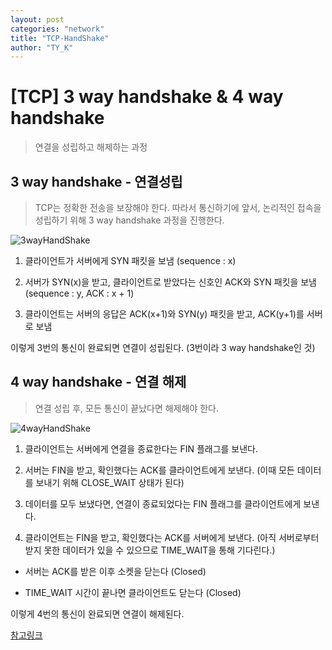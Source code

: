 ```yaml
---
layout: post
categories: "network"
title: "TCP-HandShake"
author: "TY_K"
---
```


<style>
    .post img {
        margin : 0
    }
</style>

# [TCP] 3 way handshake & 4 way handshake

> 연결을 성립하고 해제하는 과정

## 3 way handshake - 연결성립

> TCP는 정확한 전송을 보장해야 한다. 따라서 통신하기에 앞서, 논리적인 접속을 성립하기 위해 3 way handshake 과정을 진행한다.

![3wayHandShake](https://user-images.githubusercontent.com/20508342/78797014-18013400-79f2-11ea-9921-b626f346e8cb.png)

1. 클라이언트가 서버에게 SYN 패킷을 보냄 (sequence : x)

2. 서버가 SYN(x)을 받고, 클라이언트로 받았다는 신호인 ACK와 SYN 패킷을 보냄 (sequence : y, ACK : x + 1)

3. 클라이언트는 서버의 응답은 ACK(x+1)와 SYN(y) 패킷을 받고, ACK(y+1)를 서버로 보냄

이렇게 3번의 통신이 완료되면 연결이 성립된다. (3번이라 3 way handshake인 것)

## 4 way handshake - 연결 해제

> 연결 성립 후, 모든 통신이 끝났다면 해제해야 한다.

![4wayHandShake](https://user-images.githubusercontent.com/20508342/78797054-26e7e680-79f2-11ea-82a7-355f7ec9e9be.png)

1. 클라이언트는 서버에게 연결을 종료한다는 FIN 플래그를 보낸다.

2. 서버는 FIN을 받고, 확인했다는 ACK를 클라이언트에게 보낸다. (이때 모든 데이터를 보내기 위해 CLOSE_WAIT 상태가 된다)

3. 데이터를 모두 보냈다면, 연결이 종료되었다는 FIN 플래그를 클라이언트에게 보낸다.

4. 클라이언트는 FIN을 받고, 확인했다는 ACK를 서버에게 보낸다. (아직 서버로부터 받지 못한 데이터가 있을 수 있으므로 TIME_WAIT을 통해 기다린다.)

* 서버는 ACK를 받은 이후 소켓을 닫는다 (Closed)

* TIME_WAIT 시간이 끝나면 클라이언트도 닫는다 (Closed)

이렇게 4번의 통신이 완료되면 연결이 해제된다.

[참고링크][TCP-HandShake]

[TCP-HandShake]: https://github.com/gyoogle/tech-interview-for-developer/blob/master/Computer%20Science/Network/TCP%203%20way%20handshake%20%26%204%20way%20handshake.md "TCP-HandShake"